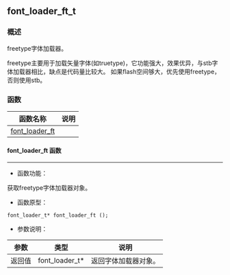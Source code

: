 ## font\_loader\_ft\_t
### 概述
 freetype字体加载器。

 freetype主要用于加载矢量字体(如truetype)，它功能强大，效果优异，与stb字体加载器相比，缺点是代码量比较大。
 如果flash空间够大，优先使用freetype，否则使用stb。

### 函数
<p id="font_loader_ft_t_methods">

| 函数名称 | 说明 | 
| -------- | ------------ | 
| <a href="#font_loader_ft_t_font_loader_ft">font\_loader\_ft</a> |  |
#### font\_loader\_ft 函数
-----------------------

* 函数功能：

> <p id="font_loader_ft_t_font_loader_ft">
 获取freetype字体加载器对象。



* 函数原型：

```
font_loader_t* font_loader_ft ();
```

* 参数说明：

| 参数 | 类型 | 说明 |
| -------- | ----- | --------- |
| 返回值 | font\_loader\_t* | 返回字体加载器对象。 |
